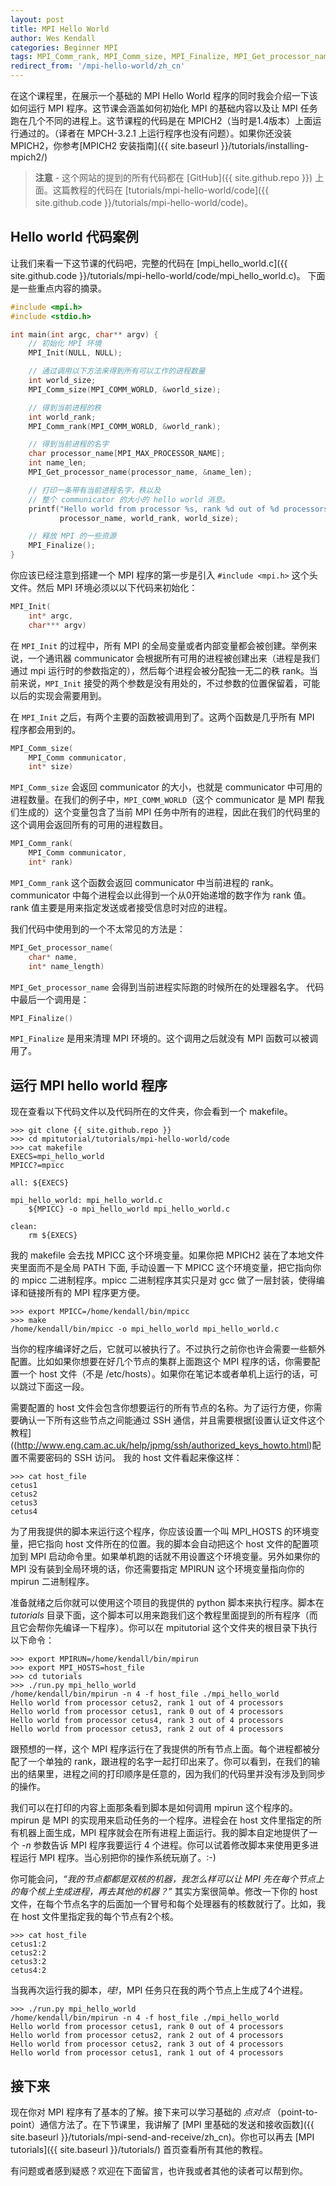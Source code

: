 ```yaml
---
layout: post
title: MPI Hello World
author: Wes Kendall
categories: Beginner MPI
tags: MPI_Comm_rank, MPI_Comm_size, MPI_Finalize, MPI_Get_processor_name, MPI_Init
redirect_from: '/mpi-hello-world/zh_cn'
---
```


在这个课程里，在展示一个基础的 MPI Hello World 程序的同时我会介绍一下该如何运行 MPI 程序。这节课会涵盖如何初始化 MPI 的基础内容以及让 MPI 任务跑在几个不同的进程上。这节课程的代码是在 MPICH2（当时是1.4版本）上面运行通过的。（译者在 MPCH-3.2.1 上运行程序也没有问题）。如果你还没装 MPICH2，你参考[MPICH2 安装指南]({{ site.baseurl }}/tutorials/installing-mpich2/)

> **注意** - 这个网站的提到的所有代码都在 [GitHub]({{ site.github.repo }}) 上面。这篇教程的代码在 [tutorials/mpi-hello-world/code]({{ site.github.code }}/tutorials/mpi-hello-world/code)。


## Hello world 代码案例
让我们来看一下这节课的代码吧，完整的代码在 [mpi_hello_world.c]({{ site.github.code }}/tutorials/mpi-hello-world/code/mpi_hello_world.c)。
下面是一些重点内容的摘录。
```cpp
#include <mpi.h>
#include <stdio.h>

int main(int argc, char** argv) {
    // 初始化 MPI 环境
    MPI_Init(NULL, NULL);

    // 通过调用以下方法来得到所有可以工作的进程数量
    int world_size;
    MPI_Comm_size(MPI_COMM_WORLD, &world_size);

    // 得到当前进程的秩
    int world_rank;
    MPI_Comm_rank(MPI_COMM_WORLD, &world_rank);

    // 得到当前进程的名字
    char processor_name[MPI_MAX_PROCESSOR_NAME];
    int name_len;
    MPI_Get_processor_name(processor_name, &name_len);

    // 打印一条带有当前进程名字，秩以及
    // 整个 communicator 的大小的 hello world 消息。
    printf("Hello world from processor %s, rank %d out of %d processors\n",
           processor_name, world_rank, world_size);

    // 释放 MPI 的一些资源
    MPI_Finalize();
}
```

你应该已经注意到搭建一个 MPI 程序的第一步是引入 `#include <mpi.h>` 这个头文件。然后 MPI 环境必须以以下代码来初始化：

```cpp
MPI_Init(
    int* argc,
    char*** argv)
```

在 `MPI_Init` 的过程中，所有 MPI 的全局变量或者内部变量都会被创建。举例来说，一个通讯器 communicator 会根据所有可用的进程被创建出来（进程是我们通过 mpi 运行时的参数指定的），然后每个进程会被分配独一无二的秩 rank。当前来说，`MPI_Init` 接受的两个参数是没有用处的，不过参数的位置保留着，可能以后的实现会需要用到。

在 `MPI_Init` 之后，有两个主要的函数被调用到了。这两个函数是几乎所有 MPI 程序都会用到的。

```cpp
MPI_Comm_size(
    MPI_Comm communicator,
    int* size)
```

`MPI_Comm_size` 会返回 communicator 的大小，也就是 communicator 中可用的进程数量。在我们的例子中，`MPI_COMM_WORLD`（这个 communicator 是 MPI 帮我们生成的）这个变量包含了当前 MPI 任务中所有的进程，因此在我们的代码里的这个调用会返回所有的可用的进程数目。

```cpp
MPI_Comm_rank(
    MPI_Comm communicator,
    int* rank)
```

`MPI_Comm_rank` 这个函数会返回 communicator 中当前进程的 rank。 communicator 中每个进程会以此得到一个从0开始递增的数字作为 rank 值。rank 值主要是用来指定发送或者接受信息时对应的进程。

我们代码中使用到的一个不太常见的方法是：

```cpp
MPI_Get_processor_name(
    char* name,
    int* name_length)
```

`MPI_Get_processor_name` 会得到当前进程实际跑的时候所在的处理器名字。
代码中最后一个调用是：

```cpp
MPI_Finalize()
```
`MPI_Finalize` 是用来清理 MPI 环境的。这个调用之后就没有 MPI 函数可以被调用了。

## 运行 MPI hello world 程序
现在查看以下代码文件以及代码所在的文件夹，你会看到一个 makefile。

```
>>> git clone {{ site.github.repo }}
>>> cd mpitutorial/tutorials/mpi-hello-world/code
>>> cat makefile
EXECS=mpi_hello_world
MPICC?=mpicc

all: ${EXECS}

mpi_hello_world: mpi_hello_world.c
    ${MPICC} -o mpi_hello_world mpi_hello_world.c

clean:
    rm ${EXECS}
```

我的 makefile 会去找 MPICC 这个环境变量。如果你把 MPICH2 装在了本地文件夹里面而不是全局 PATH 下面, 手动设置一下 MPICC 这个环境变量，把它指向你的 mpicc 二进制程序。mpicc 二进制程序其实只是对 gcc 做了一层封装，使得编译和链接所有的 MPI 程序更方便。

```
>>> export MPICC=/home/kendall/bin/mpicc
>>> make
/home/kendall/bin/mpicc -o mpi_hello_world mpi_hello_world.c
```
当你的程序编译好之后，它就可以被执行了。不过执行之前你也许会需要一些额外配置。比如如果你想要在好几个节点的集群上面跑这个 MPI 程序的话，你需要配置一个 host 文件（不是 /etc/hosts）。如果你在笔记本或者单机上运行的话，可以跳过下面这一段。

需要配置的 host 文件会包含你想要运行的所有节点的名称。为了运行方便，你需要确认一下所有这些节点之间能通过 SSH 通信，并且需要根据[设置认证文件这个教程]((http://www.eng.cam.ac.uk/help/jpmg/ssh/authorized_keys_howto.html)配置不需要密码的 SSH 访问。
我的 host 文件看起来像这样：

```
>>> cat host_file
cetus1
cetus2
cetus3
cetus4
```

为了用我提供的脚本来运行这个程序，你应该设置一个叫 MPI_HOSTS 的环境变量，把它指向 host 文件所在的位置。我的脚本会自动把这个 host 文件的配置项加到 MPI 启动命令里。如果单机跑的话就不用设置这个环境变量。另外如果你的 MPI 没有装到全局环境的话，你还需要指定 MPIRUN 这个环境变量指向你的 mpirun 二进制程序。

准备就绪之后你就可以使用这个项目的我提供的 python 脚本来执行程序。脚本在 *tutorials* 目录下面，这个脚本可以用来跑我们这个教程里面提到的所有程序（而且它会帮你先编译一下程序）。你可以在 mpitutorial 这个文件夹的根目录下执行以下命令：

```
>>> export MPIRUN=/home/kendall/bin/mpirun
>>> export MPI_HOSTS=host_file
>>> cd tutorials
>>> ./run.py mpi_hello_world
/home/kendall/bin/mpirun -n 4 -f host_file ./mpi_hello_world
Hello world from processor cetus2, rank 1 out of 4 processors
Hello world from processor cetus1, rank 0 out of 4 processors
Hello world from processor cetus4, rank 3 out of 4 processors
Hello world from processor cetus3, rank 2 out of 4 processors
```

跟预想的一样，这个 MPI 程序运行在了我提供的所有节点上面。每个进程都被分配了一个单独的 rank，跟进程的名字一起打印出来了。你可以看到，在我们的输出的结果里，进程之间的打印顺序是任意的，因为我们的代码里并没有涉及到同步的操作。

我们可以在打印的内容上面那条看到脚本是如何调用 mpirun 这个程序的。mpirun 是 MPI 的实现用来启动任务的一个程序。进程会在 host 文件里指定的所有机器上面生成，MPI 程序就会在所有进程上面运行。我的脚本自定地提供了一个 *-n* 参数告诉 MPI 程序我要运行 4 个进程。你可以试着修改脚本来使用更多进程运行 MPI 程序。当心别把你的操作系统玩崩了。:-)

你可能会问，*“我的节点都都是双核的机器，我怎么样可以让 MPI 先在每个节点上的每个核上生成进程，再去其他的机器？”* 其实方案很简单。修改一下你的 host 文件，在每个节点名字的后面加一个冒号和每个处理器有的核数就行了。比如，我在 host 文件里指定我的每个节点有2个核。

```
>>> cat host_file
cetus1:2
cetus2:2
cetus3:2
cetus4:2
```

当我再次运行我的脚本，*哇!*，MPI 任务只在我的两个节点上生成了4个进程。


```
>>> ./run.py mpi_hello_world
/home/kendall/bin/mpirun -n 4 -f host_file ./mpi_hello_world
Hello world from processor cetus1, rank 0 out of 4 processors
Hello world from processor cetus2, rank 2 out of 4 processors
Hello world from processor cetus2, rank 3 out of 4 processors
Hello world from processor cetus1, rank 1 out of 4 processors
```

## 接下来
现在你对 MPI 程序有了基本的了解。接下来可以学习基础的 *点对点* （point-to-point）通信方法了。在下节课里，我讲解了 [MPI 里基础的发送和接收函数]({{ site.baseurl }}/tutorials/mpi-send-and-receive/zh_cn)。你也可以再去 [MPI tutorials]({{ site.baseurl }}/tutorials/) 首页查看所有其他的教程。

有问题或者感到疑惑？欢迎在下面留言，也许我或者其他的读者可以帮到你。
